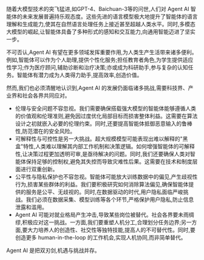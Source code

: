 随着大模型技术的突飞猛进,如GPT-4、Baichuan-3等的问世,人们对 Agent AI 智能体的未来发展普遍持乐观态度。这些先进的语言模型极大地提升了智能体的语言理解和生成能力,使其在自然语言处理任务上接近甚至超越人类水平。同时,多模态大模型的崛起,让智能体具备了多种形式的感知和交互能力,向通用智能迈进了坚实一步。

不可否认,Agent AI 有望在更多领域发挥重要作用,为人类生产生活带来诸多便利。例如,智能体可以作为个人助理,提供个性化服务;担任教育者角色,为学生提供适应性学习;作为医疗顾问,辅助诊断和治疗决策;亦或成为科研助手,参与复杂的认知任务。智能体有潜力成为人类得力助手,提高效率,创造价值。

然而,我们也必须清醒地认识到,Agent AI 的发展仍面临诸多挑战,需要科技界、产业界和社会各界共同应对。

+ 伦理与安全问题不容忽视。我们需要确保搭载强大模型的智能体能够遵循人类的价值观和伦理准则,避免因过度优化局部目标而损害整体利益。这需要在算法设计之初就嵌入必要的伦理约束。同时,还要提高智能体抵御恶意输入的鲁棒性,防范潜在的安全风险。
+ 可解释性与可控性是另一大挑战。超大规模模型可能表现出难以解释的"黑盒"特性,人类难以理解其内部工作机制和决策逻辑。如何增强智能体的可解释性,让决策过程更加透明可审,是亟待解决的问题。同时,我们还要确保人类对智能体保持足够的控制权,避免其失控而导致灾难性后果。这需要在技术和制度层面进行双重创新。
+ 公平性与隐私保护也不容忽视。智能体可能放大训练数据中的偏见,产生歧视性行为,损害某些群体的利益。我们要积极研究如何消除算法偏见,确保智能体提供的服务是公平、无歧视的。同时,在数据驱动的时代,用户隐私面临严峻挑战。我们必须在数据采集、模型训练等各个环节,严格保护用户隐私,防止信息泄露和滥用。
+ Agent AI 可能对就业格局产生冲击,导致某些岗位被替代。社会各界要未雨绸缪,积极应对这一挑战。一方面,我们要重塑人机分工,合理划分任务边界;另一方面,要大力培养人的创造性、社交性等独特技能,提高人的不可替代性。同时,要创造更多 human-in-the-loop 的工作机会,实现人机协同,而非简单替代。

Agent AI 是把双刃剑,机遇与挑战并存。

